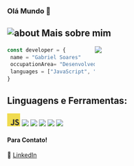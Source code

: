 ### Olá Mundo 👋

## <img width="45" alt="about" src="https://raw.github.com/elizarov/elizarov/master/about.png"> Mais sobre mim

<img align="right" width="300" src="https://i2.wp.com/allhtaccess.info/wp-content/uploads/2018/03/programming.gif?fit=1281%2C716&ssl=1" />

```javascript
const developer = {
 name = "Gabriel Soares"
 occupationArea= "Desenvolvedor Front-end"
 languages = ["JavaScript", "Typescript"] 
}
```

## **Linguagens e Ferramentas:**  

<p>
<img height="30" src="https://raw.githubusercontent.com/github/explore/80688e429a7d4ef2fca1e82350fe8e3517d3494d/topics/javascript/javascript.png">
<img height="30" src="https://cdn.jsdelivr.net/gh/devicons/devicon/icons/vuejs/vuejs-original.svg">
<img height="30" src="https://cdn.jsdelivr.net/gh/devicons/devicon/icons/tailwindcss/tailwindcss-plain.svg">
<img height="30" src="https://cdn.jsdelivr.net/gh/devicons/devicon/icons/java/java-original.svg">
<img height="30" src="https://cdn.jsdelivr.net/gh/devicons/devicon/icons/mysql/mysql-original.svg">
<img height="30" src="https://cdn.jsdelivr.net/gh/devicons/devicon/icons/typescript/typescript-original.svg">

#### Para Contato!

👔 <a href=" https://www.linkedin.com/in/gabriel-ribeiro-soares/">LinkedIn</a>  

